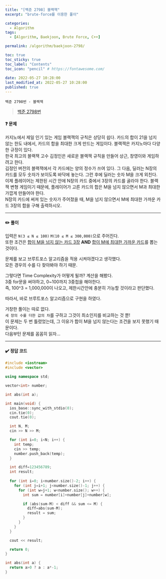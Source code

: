 ```yaml
---
title: "[백준 2798] 블랙잭"
excerpt: "brute-force를 이용한 풀이"

categories:
  - Algorithm
tags:
  - [Algorithm, Baekjoon, Brute Force, C++]

permalink: /algorithm/baekjoon-2798/

toc: true
toc_sticky: true
toc_label: "Contents"
toc_icon: "pencil" # https://fontawesome.com/
 
date: 2022-05-27 10:28:00
last_modified_at: 2022-05-27 10:28:00
published: true
---
```


`백준 2798번 - 블랙잭`  

> [백준 2798번](https://www.acmicpc.net/problem/2798)  

#### ❓ 문제

카지노에서 제일 인기 있는 게임 블랙잭의 규칙은 상당히 쉽다. 카드의 합이 21을 넘지 않는 한도 내에서, 카드의 합을 최대한 크게 만드는 게임이다. 블랙잭은 카지노마다 다양한 규정이 있다.  
한국 최고의 블랙잭 고수 김정인은 새로운 블랙잭 규칙을 만들어 상근, 창영이와 게임하려고 한다.  
김정인 버전의 블랙잭에서 각 카드에는 양의 정수가 쓰여 있다. 그 다음, 딜러는 N장의 카드를 모두 숫자가 보이도록 바닥에 놓는다. 그런 후에 딜러는 숫자 M을 크게 외친다.  
이제 플레이어는 제한된 시간 안에 N장의 카드 중에서 3장의 카드를 골라야 한다. 블랙잭 변형 게임이기 때문에, 플레이어가 고른 카드의 합은 M을 넘지 않으면서 M과 최대한 가깝게 만들어야 한다.  
N장의 카드에 써져 있는 숫자가 주어졌을 때, M을 넘지 않으면서 M에 최대한 가까운 카드 3장의 합을 구해 출력하시오.  

---  

#### ✏️ 풀이

입력은 `N(3 ≤ N ≤ 100)` `M(10 ≤ M ≤ 300,000)`으로 주어진다.  
또한 조건은 <u>합이 M을 넘지 않는 카드 3장</u> **AND** <u>합이 M에 최대한 가까운 카드</u>를 뽑는 것이다.  

문제를 보고 브루트포스 알고리즘을 적용 시켜야겠다고 생각했다.  
모든 경우의 수를 다 찾아봐야 하기 때문.  

그렇다면 Time Complexity가 어떻게 될까? 계산을 해봤다.  
3중 for문을 써야하고, 0~100까지 3중첩을 해야한다.  
즉, 100^3 = 1,000,000이 나오고, 제한시간안에 충분히 가능할 것이라고 판단했다.  

따라서, 바로 브루트포스 알고리즘으로 구현을 하였다.  

거창한 풀이는 따로 없다.  
`세 장의 수를 더한 값의 차`를 구하고 그것이 최소인지를 비교하는 것 뿐!  
이 문제는 두 번 틀렸었는데, 그 이유가 합이 M을 넘지 않는다는 조건을 보지 못했기 때문이다.  
다음부턴 문제를 꼼꼼히 읽자...  

---

#### ✔️ 정답 코드

```cpp
#include <iostream>
#include <vector>

using namespace std;

vector<int> number;

int abs(int a);

int main(void) {
  ios_base::sync_with_stdio(0);
  cin.tie(0);
  cout.tie(0);

  int N, M;
  cin >> N >> M;

  for (int i=0; i<N; i++) {
    int temp;
    cin >> temp;
    number.push_back(temp);
  }

  int diff=123456789;
  int result;
  
  for (int i=0; i<number.size()-2; i++) {
    for (int j=i+1; j<number.size()-1; j++) {
      for (int w=j+1; w<number.size(); w++) {
        int sum = number[i]+number[j]+number[w];

        if (abs(sum-M) < diff && sum <= M) {
          diff=abs(sum-M);          
          result = sum;
        }
      }
    }
  }

  cout << result;

  return 0;
}

int abs(int a) {
  return a>0 ? a : a*-1;
}
```
